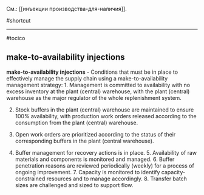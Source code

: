 См.: [[инъекции производства-для-наличия]].

#shortcut




<hr/>

#tocico

## make-to-availability injections

<b>make-to-availability injections</b> - Conditions that must be in place to effectively manage the supply chain using a make-to-availability management strategy: 1. Management is committed to availability with no excess inventory at the plant (central) warehouse, 
with the plant (central) warehouse as the major regulator of the whole replenishment system.

2.  Stock buffers in the plant (central) warehouse are maintained to ensure 100% availability, with 
production work orders released according to the consumption from the plant (central) warehouse.

3. Open work orders are prioritized according to the status of their corresponding buffers in the plant 
(central warehouse).

4. Buffer management for recovery actions is in place.  5. Availability of raw materials and components is monitored and managed. 6. Buffer penetration reasons are reviewed periodically (weekly) for a process of ongoing improvement. 7. Capacity is monitored to identify capacity-constrained resources and to manage accordingly. 8. Transfer batch sizes are challenged and sized to support flow.   



